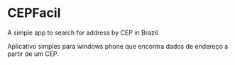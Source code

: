 # CEPFacil
A simple app to search for address by CEP in Brazil.

Aplicativo simples para windows phone que encontra dados de endereço a partir de um CEP.

